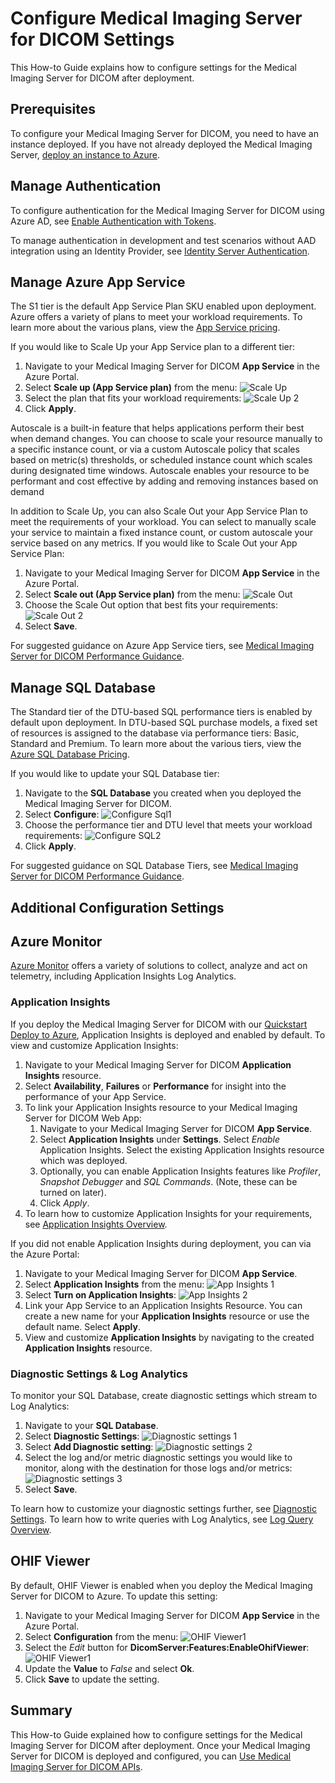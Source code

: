 # Configure Medical Imaging Server for DICOM Settings

This How-to Guide explains how to configure settings for the Medical Imaging Server for DICOM after deployment.

## Prerequisites

To configure your Medical Imaging Server for DICOM, you need to have an instance deployed. If you have not already deployed the Medical Imaging Server, [deploy an instance to Azure](../quickstarts/deploy-via-azure.md).

## Manage Authentication

To configure authentication for the Medical Imaging Server for DICOM using Azure AD, see [Enable Authentication with Tokens](../how-to-guides/enable-authentication-with-tokens.md).

To manage authentication in development and test scenarios without AAD integration using an Identity Provider, see [Identity Server Authentication](../development/identity-server-authentication.md).

## Manage Azure App Service

The S1 tier is the default App Service Plan SKU enabled upon deployment. Azure offers a variety of plans to meet your workload requirements. To learn more about the various plans, view the [App Service pricing](https://azure.microsoft.com/pricing/details/app-service/windows/).

If you would like to Scale Up your App Service plan to a different tier:

1. Navigate to your Medical Imaging Server for DICOM **App Service** in the Azure Portal.
1. Select **Scale up (App Service plan)** from the menu:
![Scale Up](../images/scale-up-1.png)
1. Select the plan that fits your workload requirements:
![Scale Up 2](../images/scale-up-2.png)
1. Click **Apply**.

Autoscale is a built-in feature that helps applications perform their best when demand changes. You can choose to scale your resource manually to a specific instance count, or via a custom Autoscale policy that scales based on metric(s) thresholds, or scheduled instance count which scales during designated time windows. Autoscale enables your resource to be performant and cost effective by adding and removing instances based on demand

In addition to Scale Up, you can also Scale Out your App Service Plan to meet the requirements of your workload. You can select to manually scale your service to maintain a fixed instance count, or custom autoscale your service based on any metrics. If you would like to Scale Out your App Service Plan:

1. Navigate to your Medical Imaging Server for DICOM **App Service** in the Azure Portal.
1. Select **Scale out (App Service plan)** from the menu:
![Scale Out](../images/scale-out-1.png)
1. Choose the Scale Out option that best fits your requirements:
![Scale Out 2](../images/scale-out-2.png)
1. Select **Save**.

For suggested guidance on Azure App Service tiers, see [Medical Imaging Server for DICOM Performance Guidance](../resources/performance-guidance.md).

## Manage SQL Database

The Standard tier of the DTU-based SQL performance tiers is enabled by default upon deployment. In DTU-based SQL purchase models, a fixed set of resources is assigned to the database via performance tiers: Basic, Standard and Premium. To learn more about the various tiers, view the [Azure SQL Database Pricing](https://azure.microsoft.com/pricing/details/sql-database/single/).

If you would like to update your SQL Database tier:

1. Navigate to the **SQL Database** you created when you deployed the Medical Imaging Server for DICOM.
1. Select **Configure**:
![Configure Sql1](../images/configure-sql-1.png)
1. Choose the performance tier and DTU level that meets your workload requirements:
![Configure SQL2](../images/configure-sql-2.png)
1. Click **Apply**.


For suggested guidance on SQL Database Tiers, see [Medical Imaging Server for DICOM Performance Guidance](../resources/performance-guidance.md).

## Additional Configuration Settings

## Azure Monitor


[Azure Monitor](https://docs.microsoft.com/azure/azure-monitor/overview) offers a variety of solutions to collect, analyze and act on telemetry, including Application Insights Log Analytics.

### Application Insights

If you deploy the Medical Imaging Server for DICOM with our [Quickstart Deploy to Azure](../quickstarts/deploy-via-azure.md), Application Insights is deployed and enabled by default. To view and customize Application Insights:

1. Navigate to your Medical Imaging Server for DICOM **Application Insights** resource.
1. Select **Availability**, **Failures** or **Performance** for insight into the performance of your App Service.
1. To link your Application Insights resource to your Medical Imaging Server for DICOM Web App:
    1. Navigate to your Medical Imaging Server for DICOM **App Service**.
    1. Select **Application Insights** under **Settings**. Select *Enable* Application Insights. Select the existing Application Insights resource which was deployed.
    1. Optionally, you can enable Application Insights features like *Profiler*, *Snapshot Debugger* and *SQL Commands*. (Note, these can be turned on later).
    1. Click *Apply*. 
1. To learn how to customize Application Insights for your requirements, see [Application Insights Overview](https://docs.microsoft.com/azure/azure-monitor/app/app-insights-overview). 

If you did not enable Application Insights during deployment, you can via the Azure Portal:

1. Navigate to your Medical Imaging Server for DICOM **App Service**.
1. Select **Application Insights** from the menu:
![App Insights 1](../images/app-insights-1.png)
1. Select **Turn on Application Insights**:
![App Insights 2](../images/app-insights-2.png)
1. Link your App Service to an Application Insights Resource. You can create a new name for your **Application Insights** resource or use the default name. Select **Apply**.
1. View and customize **Application Insights** by navigating to the created **Application Insights** resource.

### Diagnostic Settings & Log Analytics

To monitor your SQL Database, create diagnostic settings which stream to Log Analytics:

1. Navigate to your **SQL Database**.
1. Select **Diagnostic Settings**:
![Diagnostic settings 1](../images/diagnostic-settings-1.png)
1. Select **Add Diagnostic setting**:
![Diagnostic settings 2](../images/diagnostic-settings-2.png)
1. Select the log and/or metric diagnostic settings you would like to monitor, along with the destination for those logs and/or metrics:
![Diagnostic settings 3](../images/diagnostic-settings-3.png)
1. Select **Save**.

To learn how to customize your diagnostic settings further, see [Diagnostic Settings](https://docs.microsoft.com/azure/azure-monitor/platform/diagnostic-settings?WT.mc_id=Portal-Microsoft_Azure_Monitoring). To learn how to write queries with Log Analytics, see [Log Query Overview](https://docs.microsoft.com/azure/azure-monitor/log-query/log-query-overview).

## OHIF Viewer

By default, OHIF Viewer is enabled when you deploy the Medical Imaging Server for DICOM to Azure. To update this setting:

1. Navigate to your Medical Imaging Server for DICOM **App Service** in the Azure Portal.
1. Select **Configuration** from the menu:
![OHIF Viewer1](../images/ohif-viewer-1.png)
1. Select the *Edit* button for **DicomServer:Features:EnableOhifViewer**:
![OHIF Viewer1](../images/ohif-viewer-2.png)
1. Update the **Value** to *False* and select **Ok**.
1. Click **Save** to update the setting.

## Summary

This How-to Guide explained how to configure settings for the Medical Imaging Server for DICOM after deployment. Once your Medical Imaging Server for DICOM is deployed and configured, you can [Use Medical Imaging Server for DICOM APIs](../tutorials/use-the-medical-imaging-server-apis.md).

